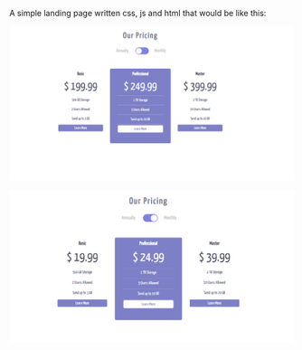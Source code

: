 A simple landing page written css, js and html that would be like this:

![annually.PNG](https://github.com/Ali-Fartout/Pricing-page/blob/master/image/annually.PNG)

![monthly.PNG](https://github.com/Ali-Fartout/Pricing-page/blob/master/image/monthly.PNG)
